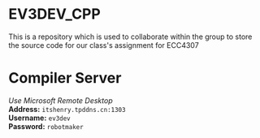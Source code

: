 # EV3DEV_CPP
This is a repository which is used to collaborate within the group to store the source code for our class's assignment for ECC4307
# Compiler Server
*Use Microsoft Remote Desktop*\
**Address:**  `itshenry.tpddns.cn:1303`\
**Username:** `ev3dev`\
**Password:** `robotmaker`
